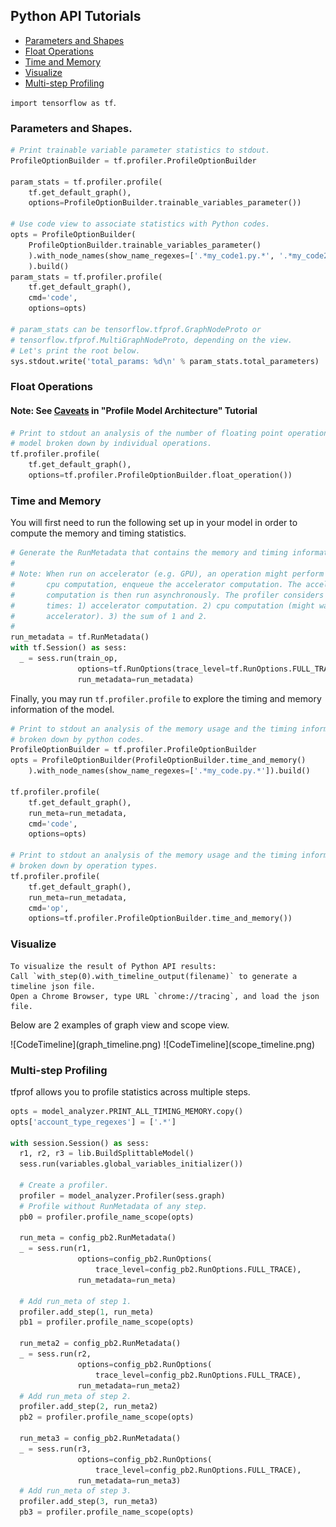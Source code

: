 ## Python API Tutorials

- [Parameters and Shapes](#parameters-and-shapes)
- [Float Operations](#float-operations)
- [Time and Memory](#time-and-memory)
- [Visualize](#visualize)
- [Multi-step Profiling](#multi-step-profiling)

`import tensorflow as tf`.

### Parameters and Shapes.

```python
# Print trainable variable parameter statistics to stdout.
ProfileOptionBuilder = tf.profiler.ProfileOptionBuilder

param_stats = tf.profiler.profile(
    tf.get_default_graph(),
    options=ProfileOptionBuilder.trainable_variables_parameter())

# Use code view to associate statistics with Python codes.
opts = ProfileOptionBuilder(
    ProfileOptionBuilder.trainable_variables_parameter()
    ).with_node_names(show_name_regexes=['.*my_code1.py.*', '.*my_code2.py.*']
    ).build()
param_stats = tf.profiler.profile(
    tf.get_default_graph(),
    cmd='code',
    options=opts)

# param_stats can be tensorflow.tfprof.GraphNodeProto or
# tensorflow.tfprof.MultiGraphNodeProto, depending on the view.
# Let's print the root below.
sys.stdout.write('total_params: %d\n' % param_stats.total_parameters)
```

### Float Operations

#### Note: See [Caveats](profile_model_architecture.md#caveats) in "Profile Model Architecture" Tutorial

```python
# Print to stdout an analysis of the number of floating point operations in the
# model broken down by individual operations.
tf.profiler.profile(
    tf.get_default_graph(),
    options=tf.profiler.ProfileOptionBuilder.float_operation())
```

### Time and Memory

You will first need to run the following set up in your model in order to
compute the memory and timing statistics.

```python
# Generate the RunMetadata that contains the memory and timing information.
#
# Note: When run on accelerator (e.g. GPU), an operation might perform some
#       cpu computation, enqueue the accelerator computation. The accelerator
#       computation is then run asynchronously. The profiler considers 3
#       times: 1) accelerator computation. 2) cpu computation (might wait on
#       accelerator). 3) the sum of 1 and 2.
#
run_metadata = tf.RunMetadata()
with tf.Session() as sess:
  _ = sess.run(train_op,
               options=tf.RunOptions(trace_level=tf.RunOptions.FULL_TRACE),
               run_metadata=run_metadata)
```

Finally, you may run `tf.profiler.profile` to explore the timing and memory
information of the model.

```python
# Print to stdout an analysis of the memory usage and the timing information
# broken down by python codes.
ProfileOptionBuilder = tf.profiler.ProfileOptionBuilder
opts = ProfileOptionBuilder(ProfileOptionBuilder.time_and_memory()
    ).with_node_names(show_name_regexes=['.*my_code.py.*']).build()

tf.profiler.profile(
    tf.get_default_graph(),
    run_meta=run_metadata,
    cmd='code',
    options=opts)

# Print to stdout an analysis of the memory usage and the timing information
# broken down by operation types.
tf.profiler.profile(
    tf.get_default_graph(),
    run_meta=run_metadata,
    cmd='op',
    options=tf.profiler.ProfileOptionBuilder.time_and_memory())
```

### Visualize

```
To visualize the result of Python API results:
Call `with_step(0).with_timeline_output(filename)` to generate a timeline json file.
Open a Chrome Browser, type URL `chrome://tracing`, and load the json file.
```

Below are 2 examples of graph view and scope view.

<left>
![CodeTimeline](graph_timeline.png)
![CodeTimeline](scope_timeline.png)
</left>

### Multi-step Profiling

tfprof allows you to profile statistics across multiple steps.

```python
opts = model_analyzer.PRINT_ALL_TIMING_MEMORY.copy()
opts['account_type_regexes'] = ['.*']

with session.Session() as sess:
  r1, r2, r3 = lib.BuildSplittableModel()
  sess.run(variables.global_variables_initializer())

  # Create a profiler.
  profiler = model_analyzer.Profiler(sess.graph)
  # Profile without RunMetadata of any step.
  pb0 = profiler.profile_name_scope(opts)

  run_meta = config_pb2.RunMetadata()
  _ = sess.run(r1,
               options=config_pb2.RunOptions(
                   trace_level=config_pb2.RunOptions.FULL_TRACE),
               run_metadata=run_meta)

  # Add run_meta of step 1.
  profiler.add_step(1, run_meta)
  pb1 = profiler.profile_name_scope(opts)

  run_meta2 = config_pb2.RunMetadata()
  _ = sess.run(r2,
               options=config_pb2.RunOptions(
                   trace_level=config_pb2.RunOptions.FULL_TRACE),
               run_metadata=run_meta2)
  # Add run_meta of step 2.
  profiler.add_step(2, run_meta2)
  pb2 = profiler.profile_name_scope(opts)

  run_meta3 = config_pb2.RunMetadata()
  _ = sess.run(r3,
               options=config_pb2.RunOptions(
                   trace_level=config_pb2.RunOptions.FULL_TRACE),
               run_metadata=run_meta3)
  # Add run_meta of step 3.
  profiler.add_step(3, run_meta3)
  pb3 = profiler.profile_name_scope(opts)
```
